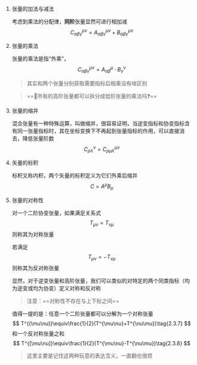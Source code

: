 1. 张量的加法与减法

   考虑到乘法的分配律，**同阶**张量显然可进行相加减
   $$
   C_{\alpha \beta \gamma }^{\mu \nu } = A_{\alpha \beta \gamma }^{\mu \nu } + B_{\alpha \beta \gamma }^{\mu \nu }\tag{2.3.2}
   $$

2. 张量的乘法

   张量的乘法是指“外乘”，
   $$
   C_{\alpha\beta\gamma}^{\mu\nu}=A_{\alpha\beta}^{\mu}\cdot B_{\gamma}^{\nu}\tag{2.3.2}
   $$

   > 其实和两个张量分别获取需要指标后相乘没有啥区别

   > ==🤔所有的高阶张量都可以拆分成低阶张量的乘法吗❓==

3. 张量的缩并

   混合张量有一种特殊运算，叫做缩并，很容易证明，当逆变指标和协变指标含有同一张量指标时，其在坐标变换下不再起到张量指标的作用，可以直接消去，降低张量阶数
   $$
   C_{\rho\lambda}^{\nu}=C_{\rho\mu\lambda}^{\mu\nu}\tag{2.3.3}
   $$

4. 矢量的标积

   标积又称内积，两个矢量的标积定义为它们外乘后缩并
   $$
   C=A^\mu B_\mu\tag{2.3.4}
   $$

5. 张量的对称性

   对一个二阶协变张量，如果满足关系式
   $$
   T_{\mu\nu}=T_{\nu\mu}\tag{2.3.5}
   $$
   则称其为对称张量

   若满足
   $$
   T_{\mu\nu}=-T_{\nu\mu}\tag{2.3.6}
   $$
   则称其为反对称张量

   显然，对于逆变张量和高阶张量，我们可以类似的对特定的两个同类指标（均为逆变或均为协变）定义对称和反对称

   > 注意：==对称性不存在与上下标之间==

   值得一提的是：任意一个二阶张量都可以分解为一个对称张量
   $$
   T^{(\mu\nu)}\equiv\frac{1}{2}(T^{\mu\nu}+T^{\nu\mu})\tag{2.3.7}
   $$
   和一个反对称张量之和
   $$
   T^{[\mu\nu]}\equiv\frac{1}{2}(T^{\mu\nu}-T^{\nu\mu})\tag{2.3.8}
   $$

   > 这里主要是记住这两种玩意的表达含义，一直翻也很烦

